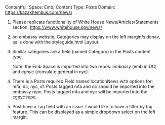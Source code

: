 Contentful: Space: Emb; Content Type: Posts
Domain: https://kazakhembus.com/news/

1. Please replicate functionality of White House News/Articles/Statements section: <https://www.whitehouse.gov/news/>

2. on embassy website, Categories may display on the left margin/sidenav, as is done with the styleguide.html Layout. 

3. Similar categories are a field (named Category) in the Posts content type. 

   Note: the Emb Space is imported into two repos: *embassy* (emb in DC) and *cgnyc* (consulate general in nyc). 

4. There is a Posts required Field named locationNews with options for: mfa, dc, nyc, sf.  Posts tagged mfa and dc should be imported into the embassy repo.  Posts tagged mfa and nyc will be imported into the cgnyc repo. 

5. Post have a Tag field with an issue. I would like to have a filter by tag feature. This can be displayed as a simple dropdown select on the left margin.   



